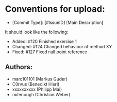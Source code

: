 # Conventions for upload:
* [Commit Type]: [#IssueID] [Main Description]

It should look like the following:

* Added:    #120 Finished exercise 1
* Changed:  #124 Changed behaviour of method XY
* Fixed:    #127 Fixed null point reference

## Authors:
* marc101101                    (Markus Guder)
* C0rvus                        (Benedikt Hierl)
* xxxxxxxxxx                    (Philipp Mai)
* nutenough                    	(Christian Weber)